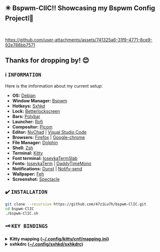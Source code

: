 ## :eight_pointed_black_star: Bspwm-ClIC‼️ Showcasing my Bspwm Config Project❕🧟
<br>

https://github.com/user-attachments/assets/741325a6-31f9-4771-8ce9-92e788bb7571

## **Thanks for dropping by!** 😊

<a id="Information"></a>
### :information_source: <samp>INFORMATION</samp>

Here is the imformation about my current setup:

- **OS:** [Debian](https://www.debian.org/)
- **Window Manager:** [Bspwm](https://github.com/baskerville/bspwm.git)
- **Hotkeys:** [Sxhkd](https://github.com/baskerville/sxhkd)
- **Lock:** [Betterlockscreen](https://github.com/betterlockscreen/betterlockscreen)
- **Bars:** [Polybar](https://github.com/polybar/polybar)
- **Launcher:** [Rofi](https://github.com/davatorium/rofi)
- **Compositor:** [Picom](https://github.com/yshui/picom)
- **Editor:** [NvChad](https://github.com/NvChad/NvChad) | [Visual Studio Code](https://code.visualstudio.com/)
- **Browsers:** [Firefox](https://www.mozilla.org/en-US/firefox/new/) | [Google-chrome](https://www.google.com/intl/es-419/chrome/)
- **File Manager:** [Dolphin](https://apps.kde.org/dolphin/)
- **Shell:** [Zsh](https://www.zsh.org/)
- **Terminal:** [Kitty](https://sw.kovidgoyal.net/kitty/)
- **Font terminal:** [IosevkaTermSlab](https://github.com/ryanoasis/nerd-fonts/tree/master/patched-fonts/IosevkaTermSlab)
- **Fonts:** [IosevkaTerm](https://github.com/ryanoasis/nerd-fonts/tree/master/patched-fonts/IosevkaTerm) | [DaddyTimeMono](https://github.com/ryanoasis/nerd-fonts/tree/master/patched-fonts/DaddyTimeMono)
- **Notifications:** [Dunst](https://github.com/dunst-project/dunst) | [Notify-send](https://man.archlinux.org/man/notify-send.1.en)
- **Wallpaper:** [Feh](https://github.com/derf/feh)
- **Screenshot:** [Spectacle](https://apps.kde.org/spectacle/)

<a id="Installation"></a>
### :heavy_check_mark: <samp>INSTALLATION</samp>

```bash
git clone --recursive https://github.com/47z1Lu7h/bspwm-ClIC.git
cd bspwm-ClIC
./bspwm-ClIC.sh
```

<a id="keybinds"></a>
### :old_key: <samp>KEY BINDINGS</samp>

<details>
<summary><b>Kitty mapping (<a href="https://github.com/47z1Lu7h/dotfiles/blob/bf263eb9788ee5171086d1a4d9ec9e654c814230/config/kitty/cnf/maping.ini">~/.config/kitty/cnf/mapping.ini</a>)</b></summary>

| Key                                                                         | Action                                              |
|:----------------------------------------------------------------------------|:----------------------------------------------------|
| **Color Configuration**                                                     |                                                     |
| <kbd>cmd</kbd> + <kbd>alt</kbd> + <kbd>1</kbd>                             | Set color config to greenOverDark.ini               |
| <kbd>cmd</kbd> + <kbd>alt</kbd> + <kbd>2</kbd>                             | Set color config to hack.ini                        |
| <kbd>cmd</kbd> + <kbd>alt</kbd> + <kbd>3</kbd>                             | Set color config to color.ini                       |
|                                                                            |                                                     |
| **Font Size**                                                               |                                                     |
| <kbd>ctrl</kbd> + <kbd>+</kbd>                                             | Increase font size                                  |
| <kbd>ctrl</kbd> + <kbd>-</kbd>                                             | Decrease font size                                  |
| <kbd>cmd</kbd> + <kbd>alt</kbd> + <kbd>backspace</kbd>                      | Restore font size                                   |
|                                                                            |                                                     |
| **Background Opacity**                                                     |                                                     |
| <kbd>ctrl</kbd> + <kbd>shift</kbd> + <kbd>+</kbd>                          | Increase background opacity by 0.05                 |
| <kbd>ctrl</kbd> + <kbd>shift</kbd> + <kbd>-</kbd>                          | Decrease background opacity by 0.05                 |
| <kbd>ctrl</kbd> + <kbd>shift</kbd> + <kbd>p</kbd>                          | Set background opacity to default                   |
|                                                                            |                                                     |
| **Clipboard**                                                               |                                                     |
| <kbd>alt</kbd> + <kbd>v</kbd>                                              | Paste from clipboard                                 |
|                                                                            |                                                     |
| **Window Management**                                                      |                                                     |
| <kbd>ctrl</kbd> + <kbd>alt</kbd> + <kbd>enter</kbd>                        | New window                                           |
| <kbd>alt</kbd> + <kbd>enter</kbd>                                          | New window with cwd                                 |
| <kbd>cmd</kbd> + <kbd>alt</kbd> + <kbd>x</kbd>                             | Close window                                        |
|                                                                            |                                                     |
| **Layout Management**                                                      |                                                     |
| <kbd>cmd</kbd> + <kbd>alt</kbd> + <kbd>e</kbd>                             | Next layout                                          |
| <kbd>cmd</kbd> + <kbd>alt</kbd> + <kbd>s</kbd>                             | Last used layout                                     |
| <kbd>cmd</kbd> + <kbd>alt</kbd> + <kbd>g</kbd>                             | Goto layout Fat                                      |
| <kbd>cmd</kbd> + <kbd>alt</kbd> + <kbd>t</kbd>                             | Goto layout Tall                                     |
| <kbd>cmd</kbd> + <kbd>alt</kbd> + <kbd>s</kbd>                             | Toggle layout Stack                                  |
| <kbd>cmd</kbd> + <kbd>alt</kbd> + <kbd>z</kbd>                             | Swap with window                                     |
|                                                                            |                                                     |
| **Moves the window into a new tab**                                        |                                                     |
| <kbd>shift</kbd> + <kbd>alt</kbd> + <kbd>enter</kbd>                       | Detach window new-tab                                |
|                                                                            |                                                     |
| **Switch to window**                                                        |                                                     |
| <kbd>alt</kbd> + <kbd>left</kbd>                                           | Neighboring window left                              |
| <kbd>alt</kbd> + <kbd>right</kbd>                                          | Neighboring window right                             |
| <kbd>alt</kbd> + <kbd>up</kbd>                                             | Neighboring window up                                |
| <kbd>alt</kbd> + <kbd>down</kbd>                                           | Neighboring window down                              |
|                                                                            |                                                     |
| **Move window**                                                             |                                                     |
| <kbd>shift</kbd> + <kbd>alt</kbd> + <kbd>up</kbd>                          | Move window up                                       |
| <kbd>shift</kbd> + <kbd>alt</kbd> + <kbd>left</kbd>                        | Move window left                                     |
| <kbd>shift</kbd> + <kbd>alt</kbd> + <kbd>right</kbd>                       | Move window right                                    |
| <kbd>shift</kbd> + <kbd>alt</kbd> + <kbd>down</kbd>                        | Move window down                                     |
|                                                                            |                                                     |
| **Resize window**                                                           |                                                     |
| <kbd>shift</kbd> + <kbd>ctrl</kbd> + <kbd>right</kbd>                      | Resize window narrower                              |
| <kbd>shift</kbd> + <kbd>ctrl</kbd> + <kbd>left</kbd>                       | Resize window wider                                 |
| <kbd>shift</kbd> + <kbd>ctrl</kbd> + <kbd>up</kbd>                         | Resize window taller                                |
| <kbd>shift</kbd> + <kbd>ctrl</kbd> + <kbd>down</kbd>                       | Resize window shorter                               |
| <kbd>cmd</kbd> + <kbd>alt</kbd> + <kbd>enter</kbd>                         | Resize window reset                                 |
|                                                                            |                                                     |
| **Tab Management**                                                          |                                                     |
| <kbd>cmd</kbd> + <kbd>alt</kbd> + <kbd>t</kbd>                             | Set tab title                                        |
| <kbd>cmd</kbd> + <kbd>alt</kbd> + <kbd>w</kbd>                             | New tab with cwd                                     |
| <kbd>cmd</kbd> + <kbd>shift</kbd> + <kbd>w</kbd>                           | New tab                                              |
| <kbd>fn</kbd> + <kbd>shift</kbd> + <kbd>right</kbd>                        | Next tab                                             |
| <kbd>fn</kbd> + <kbd>shift</kbd> + <kbd>left</kbd>                         | Previous tab                                         |
| <kbd>alt</kbd> + <kbd>1</kbd>                                              | Goto tab 1                                           |
| <kbd>alt</kbd> + <kbd>2</kbd>                                              | Goto tab 2                                           |
| <kbd>alt</kbd> + <kbd>3</kbd>                                              | Goto tab 3                                           |
| <kbd>alt</kbd> + <kbd>4</kbd>                                              | Goto tab 4                                           |
| <kbd>alt</kbd> + <kbd>5</kbd>                                              | Goto tab 5                                           |
| <kbd>alt</kbd> + <kbd>6</kbd>                                              | Goto tab 6                                           |
| <kbd>alt</kbd> + <kbd>7</kbd>                                              | Goto tab 7                                           |
| <kbd>alt</kbd> + <kbd>8</kbd>                                              | Goto tab 8                                           |
| <kbd>alt</kbd> + <kbd>9</kbd>                                              | Goto tab 9                                           |
|                                                                            |                                                     |

</details>

<details>
<summary><b>sxhkdrc (<a href="https://github.com/47z1Lu7h/dotfiles/blob/bf263eb9788ee5171086d1a4d9ec9e654c814230/config/sxhkd/sxhkdrc">~/.config/sxhkd/sxhkdrc</a>)</b></summary>

| Key                                                              | Action                                        |
|:-----------------------------------------------------------------|:----------------------------------------------|
|                                                                 |                                               |
| **System**                                                       |                                               |
| <kbd>super</kbd> + <kbd>Return</kbd>                             | Open Kitty terminal with theme 47z1          |
| <kbd>super</kbd> + <kbd>alt</kbd> + <kbd>y</kbd>                | Suspend system                               |
| <kbd>super</kbd> + <kbd>shift</kbd> + <kbd>l</kbd>              | Restart systemd-logind                       |
| <kbd>super</kbd> + <kbd>l</kbd>                                  | Lock screen with Betterlockscreen            |
|                                                                 |                                               |
| **Rofi & Navigation**                                            |                                               |
| <kbd>super</kbd> + <kbd>d</kbd>                                  | Open Rofi program launcher                   |
| <kbd>alt</kbd> + <kbd>Tab</kbd>                                  | Open Rofi window switcher                    |
| <kbd>super</kbd> + <kbd>alt</kbd> + <kbd>n</kbd>                | Open Rofi Bluetooth menu                     |
| <kbd>super</kbd> + <kbd>alt</kbd> + <kbd>m</kbd>                | Run MouseWheel script                        |
| <kbd>control</kbd> + <kbd>Escape</kbd>                           | Reload sxhkd configuration                   |
|                                                                 |                                               |
| **Applications**                                                 |                                               |
| <kbd>super</kbd> + <kbd>e</kbd>                                  | Open Dolphin file manager                    |
| <kbd>super</kbd> + <kbd>alt</kbd> + <kbd>g</kbd>                | Open Google Chrome                           |
| <kbd>super</kbd> + <kbd>alt</kbd> + <kbd>f</kbd>                | Open Firefox ESR                             |
| <kbd>super</kbd> + <kbd>alt</kbd> + <kbd>b</kbd>                | Open Burp Suite                              |
| <kbd>super</kbd> + <kbd>v</kbd>                                  | Open Clipmenu                                |
| <kbd>super</kbd> + <kbd>z</kbd>                                  | Hide window                                  |
| <kbd>super</kbd> + <kbd>alt</kbd> + <kbd>p</kbd>                | Open Rofi power menu                         |
| <kbd>super</kbd> + <kbd>alt</kbd> + <kbd>c</kbd>                | Open Color Picker                            |
| <kbd>super</kbd> + <kbd>alt</kbd> + <kbd>o</kbd>                | Open OBS Studio                              |
|                                                                 |                                               |
| **BSPWM Window Management**                                      |                                               |
| <kbd>super</kbd> + <kbd>shift</kbd> + <kbd>q</kbd>              | Quit BSPWM                                   |
| <kbd>super</kbd> + <kbd>shift</kbd> + <kbd>r</kbd>              | Restart BSPWM                                |
| <kbd>super</kbd> + <kbd>Escape</kbd>                            | Close window                                 |
| <kbd>alt</kbd> + <kbd>Escape</kbd>                              | Open Plasma System Monitor                   |
| <kbd>super</kbd> + <kbd>alt</kbd> + <kbd>Escape</kbd>           | Kill window                                  |
| <kbd>super</kbd> + <kbd>w</kbd>                                  | Toggle tiled/monocle layout                  |
| <kbd>super</kbd> + <kbd>y</kbd>                                  | Move marked node to preselected node         |
| <kbd>super</kbd> + <kbd>q</kbd>                                  | Swap current node with biggest window        |
|                                                                 |                                               |
| **Window States & Flags**                                        |                                               |
| <kbd>super</kbd> + <kbd>a</kbd>                                  | Set window floating                          |
| <kbd>super</kbd> + <kbd>shift</kbd> + <kbd>a</kbd>              | Set window tiled                             |
| <kbd>super</kbd> + <kbd>f</kbd>                                  | Set window pseudo-tiled                      |
| <kbd>super</kbd> + <kbd>r</kbd>                                  | Set window fullscreen                        |
| <kbd>super</kbd> + <kbd>z</kbd>                                  | Hide window                                  |
| <kbd>super</kbd> + <kbd>ctrl</kbd> + <kbd>m</kbd>               | Mark window                                  |
| <kbd>super</kbd> + <kbd>ctrl</kbd> + <kbd>x</kbd>               | Lock window                                  |
| <kbd>super</kbd> + <kbd>ctrl</kbd> + <kbd>y</kbd>               | Set window sticky                           |
| <kbd>super</kbd> + <kbd>ctrl</kbd> + <kbd>a</kbd>               | Set window private                          |
|                                                                 |                                               |
| **Desktop Focus & Switching**                                    |                                               |
| <kbd>super</kbd> + <kbd>Tab</kbd>                                | Focus last desktop                           |
| <kbd>super</kbd> + <kbd>grave</kbd>                              | Focus last node                              |
| <kbd>super</kbd> + <kbd>bracketleft</kbd>                       | Focus previous desktop                       |
| <kbd>super</kbd> + <kbd>bracketright</kbd>                      | Focus next desktop                           |
|                                                                 |                                               |
| **Resizing & Moving Windows**                                   |                                               |
| <kbd>super</kbd> + <kbd>alt</kbd> + <kbd>arrow keys</kbd>       | Resize window                                |
| <kbd>super</kbd> + <kbd>control</kbd> + <kbd>arrow keys</kbd>   | Move floating window                         |
|                                                                 |                                               |
| **Brightness & Media Controls**                                 |                                               |
| <kbd>XF86MonBrightnessUp</kbd>                                  | Increase brightness by 2%                    |
| <kbd>XF86MonBrightnessDown</kbd>                                | Decrease brightness by 2%                    |
| <kbd>XF86AudioRaiseVolume</kbd>                                 | Increase volume by 4%                        |
| <kbd>XF86AudioLowerVolume</kbd>                                 | Decrease volume by 4%                        |
| <kbd>XF86AudioMute</kbd>                                        | Toggle mute                                  |
| <kbd>XF86AudioPlay</kbd>                                        | Play/Pause media                            |
| <kbd>XF86AudioNext</kbd>                                        | Play next media                             |
| <kbd>XF86AudioPrev</kbd>                                        | Play previous media                         |
| <kbd>XF86AudioStop</kbd>                                        | Stop media playback                         |
|                                                                 |                                               |
| **VPN Management**                                              |                                               |
| <kbd>super</kbd> + <kbd>alt</kbd> + <kbd>l</kbd>                | Connect to HTB VPN                          |
| <kbd>super</kbd> + <kbd>alt</kbd> + <kbd>k</kbd>                | Kill all OpenVPN connections                 |
|                                                                 |                                               |
| **Polybar Configurations**                                      |                                               |
| <kbd>super</kbd> + <kbd>alt</kbd> + <kbd>o</kbd>                | Kill all Polybar instances                   |
| <kbd>super</kbd> + <kbd>ctrl</kbd> + <kbd>1</kbd>               | Restart Polybar with 47z1 theme              |
| <kbd>super</kbd> + <kbd>ctrl</kbd> + <kbd>2</kbd>               | Restart Polybar with pentest theme           |
| <kbd>super</kbd> + <kbd>ctrl</kbd> + <kbd>3</kbd>               | Restart Polybar with simple theme            |
| <kbd>super</kbd> + <kbd>ctrl</kbd> + <kbd>4</kbd>               | Restart Polybar with plasma theme            |
|                                                                 |                                               |

> **LEGEND**
> [<kbd>super</kbd>](https://en.wikipedia.org/wiki/Super_key_(keyboard_button))

</details>
